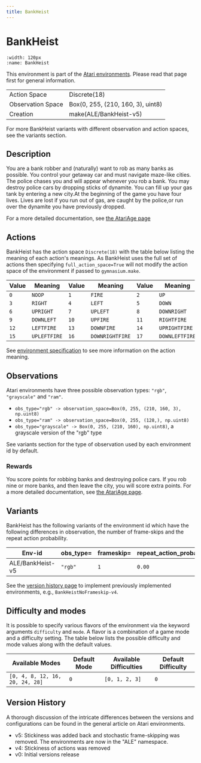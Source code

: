 ```yaml
---
title: BankHeist
---
```


# BankHeist

```{figure} ../../_static/videos/environments/bank_heist.gif
:width: 120px
:name: BankHeist
```

This environment is part of the <a href='..'>Atari environments</a>. Please read that page first for general information.

|                   |                                   |
|-------------------|-----------------------------------|
| Action Space      | Discrete(18)                      |
| Observation Space | Box(0, 255, (210, 160, 3), uint8) |
| Creation          | make(ALE/BankHeist-v5)            |

For more BankHeist variants with different observation and action spaces, see the variants section.

## Description

You are a bank robber and (naturally) want to rob as many banks as possible. You control your getaway car and must navigate maze-like cities. The police chases you and will appear whenever you rob a bank. You may destroy police cars by dropping sticks of dynamite. You can fill up your gas tank by entering a new city.At the beginning of the game you have four lives. Lives are lost if you run out of gas, are caught by the police,or run over the dynamite you have previously dropped.

For a more detailed documentation, see [the AtariAge page](https://atariage.com/manual_html_page.php?SoftwareLabelID=1008)

## Actions

BankHeist has the action space `Discrete(18)` with the table below listing the meaning of each action's meanings.
As BankHeist uses the full set of actions then specifying `full_action_space=True` will not modify the action space of the environment if passed to `gymnasium.make`.

| Value   | Meaning      | Value   | Meaning         | Value   | Meaning        |
|---------|--------------|---------|-----------------|---------|----------------|
| `0`     | `NOOP`       | `1`     | `FIRE`          | `2`     | `UP`           |
| `3`     | `RIGHT`      | `4`     | `LEFT`          | `5`     | `DOWN`         |
| `6`     | `UPRIGHT`    | `7`     | `UPLEFT`        | `8`     | `DOWNRIGHT`    |
| `9`     | `DOWNLEFT`   | `10`    | `UPFIRE`        | `11`    | `RIGHTFIRE`    |
| `12`    | `LEFTFIRE`   | `13`    | `DOWNFIRE`      | `14`    | `UPRIGHTFIRE`  |
| `15`    | `UPLEFTFIRE` | `16`    | `DOWNRIGHTFIRE` | `17`    | `DOWNLEFTFIRE` |

See [environment specification](../env-spec) to see more information on the action meaning.

## Observations

Atari environments have three possible observation types: `"rgb"`, `"grayscale"` and `"ram"`.

- `obs_type="rgb" -> observation_space=Box(0, 255, (210, 160, 3), np.uint8)`
- `obs_type="ram" -> observation_space=Box(0, 255, (128,), np.uint8)`
- `obs_type="grayscale" -> Box(0, 255, (210, 160), np.uint8)`, a grayscale version of the "rgb" type

See variants section for the type of observation used by each environment id by default.

### Rewards

You score points for robbing banks and destroying police cars. If you rob nine or more banks, and then leave the city,
you will score extra points.
For a more detailed documentation, see [the AtariAge page](https://atariage.com/manual_html_page.php?SoftwareLabelID=1008).

## Variants

BankHeist has the following variants of the environment id which have the following differences in observation,
the number of frame-skips and the repeat action probability.

| Env-id           | obs_type=   | frameskip=   | repeat_action_probability=   |
|------------------|-------------|--------------|------------------------------|
| ALE/BankHeist-v5 | `"rgb"`     | `1`          | `0.00`                       |

See the [version history page](https://ale.farama.org/environments/#version-history-and-naming-schemes) to implement previously implemented environments, e.g., `BankHeistNoFrameskip-v4`.

## Difficulty and modes

It is possible to specify various flavors of the environment via the keyword arguments `difficulty` and `mode`.
A flavor is a combination of a game mode and a difficulty setting. The table below lists the possible difficulty and mode values
along with the default values.

| Available Modes                 | Default Mode   | Available Difficulties   | Default Difficulty   |
|---------------------------------|----------------|--------------------------|----------------------|
| `[0, 4, 8, 12, 16, 20, 24, 28]` | `0`            | `[0, 1, 2, 3]`           | `0`                  |

## Version History

A thorough discussion of the intricate differences between the versions and configurations can be found in the general article on Atari environments.

* v5: Stickiness was added back and stochastic frame-skipping was removed. The environments are now in the "ALE" namespace.
* v4: Stickiness of actions was removed
* v0: Initial versions release
